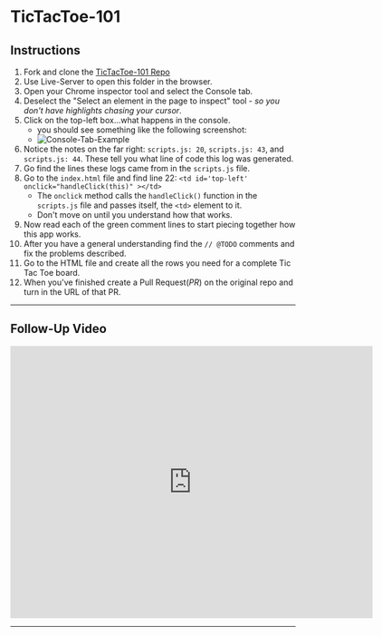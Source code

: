 # TicTacToe-101

## Instructions

1. Fork and clone the [TicTacToe-101 Repo](https://github.com/AustinCodingAcademy/TicTacToe-101)
1. Use Live-Server to open this folder in the browser.
1. Open your Chrome inspector tool and select the Console tab.
1. Deselect the "Select an element in the page to inspect" tool - _so you don't have highlights chasing your cursor_.
1. Click on the top-left box...what happens in the console.
   - you should see something like the following screenshot:
   - ![Console-Tab-Example](./images/Console-Tab-Example.png)
1. Notice the notes on the far right: `scripts.js: 20`, `scripts.js: 43`, and `scripts.js: 44`. These tell you what line of code this log was generated.
1. Go find the lines these logs came from in the `scripts.js` file.
1. Go to the `index.html` file and find line 22: `<td id='top-left' onclick="handleClick(this)" ></td>`
   - The `onclick` method calls the `handleClick()` function in the `scripts.js` file and passes itself, the `<td>` element to it.
   - Don't move on until you understand how that works.
1. Now read each of the green comment lines to start piecing together how this app works.
1. After you have a general understanding find the `// @TODO` comments and fix the problems described.
1. Go to the HTML file and create all the rows you need for a complete Tic Tac Toe board.
1. When you've finished create a Pull Request(_PR_) on the original repo and turn in the URL of that PR.

---

## Follow-Up Video

<iframe src="https://player.vimeo.com/video/395004475" width="640" height="480" frameborder="0" allow="autoplay; fullscreen" allowfullscreen></iframe>

---
